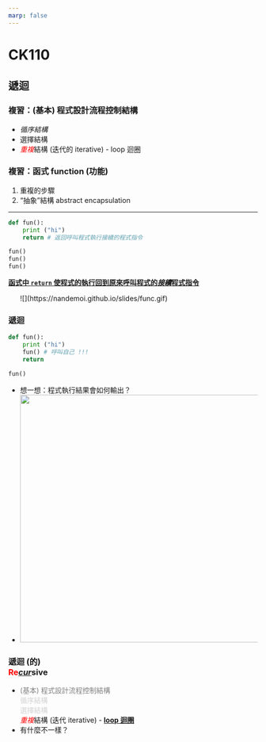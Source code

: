 ```yaml
---
marp: false
---
```


# CK110

## 遞迴

### 複習：(基本) 程式設計流程控制結構

* *循序結構*  
* 選擇結構  
* <span style="color:red">*重複*</span>結構 (迭代的 iterative) - loop 迴圈  

### 複習：函式 function (功能)  

  1. 重複的步驟  
  2. “抽象”結構 abstract encapsulation  

---
<!--# Python-->
```python
def fun():
    print ("hi")
    return # 返回呼叫程式執行接續的程式指令

fun()
fun()
fun()
```

<!--
```C++
// C++
void fun () {
    cout << "hi" << endl;
    return;
}

int main () {
    fun();
    fun();
    fun();
    return 0;
}
```
-->

<span style="text-decoration: underline"><b>函式中 ```return``` 使程式的執行回到原來呼叫程式的*接續*程式指令</b></span>  

<ul class="incremental">
![](https://nandemoi.github.io/slides/func.gif)  
</ul>

### 遞迴

```python
def fun():
    print ("hi")
    fun() # 呼叫自己 !!!
    return

fun()
```

<ul class="incremental">
  <li>想一想：程式執行結果會如何輸出？</li>
  <li><img src="https://nandemoi.github.io/slides/recur.gif" width="800" height="500"/></li>
</ul>

### 遞迴 (的)<br/><span style="color:red">Re</span><span style="text-decoration:underline">*cur*</span>sive  

<ul class="incremental"> 
  <li><span style="color:gray">(基本) 程式設計流程控制結構</span><br>
<span style="color:lightgray">循序結構<br>
選擇結構<br></span>
<span style="color:red"><i>重複</i></span>結構 (迭代 iterative) - <b><span style="text-decoration: underline">loop 迴圈</span></b>
  </li>
  <li>有什麼不一樣？</li>
</ul>
